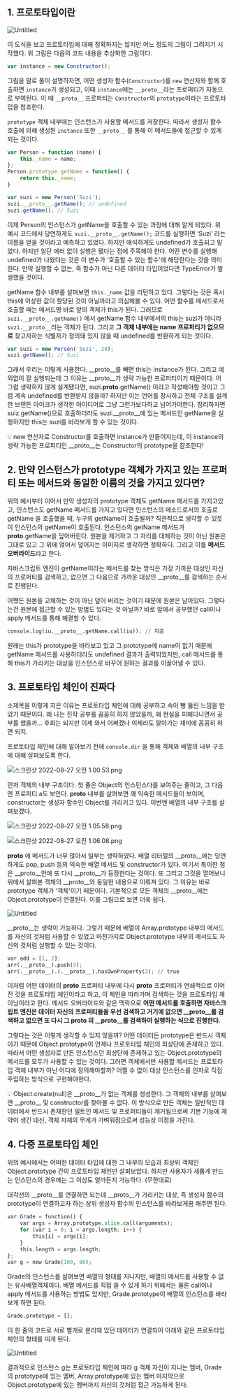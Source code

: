 ## 1. 프로토타입이란

![Untitled](https://s3-us-west-2.amazonaws.com/secure.notion-static.com/2140e56a-34bf-48ad-91fe-e5cff6431960/Untitled.png)

이 도식을 보고 프로토타입에 대해 정확하지는 않지만 어느 정도의 그림이 그려지기 시작했다. 위 그림은 다음의 코드 내용을 추상화한 그림이다.

```jsx
var instance = new Constructor();
```

그림을 말로 풀어 설명하자면, 어떤 생성자 함수(`Constructor`)를 `new` 연산자와 함께 호출하면 `instance`가 생성되고, 이때 `instance`에는 `__proto__`라는 프로퍼티가 자동으로 부여된다. 이 때 `__proto__` 프로퍼티는 `Constructor`의 `prototype`이라는 프로토타입을 참조한다.

`prototype` 객체 내부에는 인스턴스가 사용할 메서드를 저장한다. 따라서 생성자 함수 호출에 의해 생성된 `instance` 또한 `__proto__` 를 통해 이 메서드들에 접근할 수 있게 되는 것이다.

```jsx
var Person = function (name) {
	this._name = name;
};
Person.prototype.getName = function() {
	return this._name;
}

var suzi = new Person('Suzi');
suzi.__proto__.getName(); // undefined
suzi.getName(); // Suzi
```

이제 Person의 인스턴스가 getName을 호출할 수 있는 과정에 대해 알게 되었다. 위 예시 코드에서 당연하게도 `suzi.__proto__.getName();` 코드를 실행하면 ‘Suzi’ 라는 이름을 얻을 것이라고 예측하고 있었다. 하지만 애석하게도 undefined가 호출되고 말았다. 하지만 일단 에러 없이 실행은 됐다는 점에 주목해야 한다. 어떤 변수를 실행해 undefined가 나왔다는 것은 이 변수가 ‘호출할 수 있는 함수'에 해당한다는 것을 의미한다. 만약 실행할 수 없는, 즉 함수가 아닌 다른 데이터 타입이었다면 TypeError가 발생했을 것이다.

getName 함수 내부를 살펴보면 `this._name` 값을 리턴하고 있다. 그렇다는 것은 혹시 this에 이상한 값이 할당된 것이 아닐까라고 의심해볼 수 있다. 어떤 함수를 메서드로서 호출할 때는 메서드명 바로 앞의 객체가 this가 된다. 그러므로 `suzi.__proto__.getName()` 에서 getName 함수 내부에서의 this는 suzi가 아니라 `suzi.__proto__`라는 객체가 된다. 그리고 **그 객체 내부에는 name 프로퍼티가 없으므로** 찾고자하는 식별자가 정의돼 있지 않을 때 undefined를 반환하게 되는 것이다.

```jsx
var suzi = new Person('Suzi', 28);
suzi.getName(); // Suzi
```

그래서 우리는 이렇게 사용한다. __proto__를 빼면 this는 instance가 된다. 그리고 예외없이 잘 실행되는데 그 이유는 __proto__가 생략 가능한 프로퍼티이기 때문이다. 어 그럼 생략하지 않게 설계됐다면, suzi.__proto__.getName() 이라고 작성해야할 것이고 그럼 계속 undefined를 반환받지 않을까? 하지만 이는 언어를 창시하고 전체 구조를 설계한 브랜든 아이크가 생각한 아이디어로 그냥 그런가보다하고 넘어가야한다. 정리하자면 suiz.getName()으로 호출하더라도 suzi.__proto__에 있는 메서드인 getName을 실행하지만 this는 suzi를 바라보게 할 수 있는 것이다.

<aside>
💡 new 연산자로 Constructor를 호출하면 instance가 만들어지는데, 이 instance의 생략 가능한 프로퍼티인 __proto__는 Constructor의 prototype을 참조한다!

</aside>

## 2. 만약 인스턴스가 prototype 객체가 가지고 있는 프로퍼티 또는 메서드와 동일한 이름의 것을 가지고 있다면?

위의 예시부터 이어서 만약 생성자의 prototype 객체도 getName 메서드를 가지고있고, 인스턴스도 getName 메서드를 가지고 있다면 인스턴스의 메소드로서의 호출로 getName 을 호출했을 때, 누구의 getName이 호출될까? 직관적으로 생각할 수 있듯이 인스턴스의 getName이 호출된다. 인스턴스의 getName 메서드가 __proto__.getName을 덮어버린다. 원본을 제거하고 그 자리를 대체하는 것이 아닌 원본은 그대로 있고 그 위에 얹어서 덮어지는 이미지로 생각하면 정확하다. 그리고 이를 **메서드 오버라이드**라고 한다.

자바스크립트 엔진이 getName이라는 메서드를 찾는 방식은 가장 가까운 대상인 자신의 프로퍼티를 검색하고, 없으면 그 다음으로 가까운 대상인 __proto__를 검색하는 순서로 진행된다.

어쨌든 원본을 교체하는 것이 아닌 덮어 버리는 것이기 때문에 원본은 남아있다. 그렇다는건 원본에 접근할 수 있는 방법도 있다는 것 아닐까? 바로 앞에서 공부했던 call이나 apply 메서드를 통해 해결할 수 있다.

```python
console.log(iu.__proto__.getName.call(iu)); // 지금
```

원래는 this가 prototype을 바라보고 있고 그 prototype에 name이 없기 때문에 getName 메서드를 사용하더라도 undefined 결과가 출력되었지만, call 메서드를 통해 this가 가리키는 대상을 인스턴스로 바꾸어 원하는 결과를 이끌어낼 수 있다.

## 3. 프로토타입 체인이 진짜다

소제목을 이렇게 지은 이유는 프로토타입 체인에 대해 공부하고 속이 뻥 뚫린 느낌을 받았기 때문이다. 왜 나는 진작 공부를 꼼꼼히 하지 않았을까, 왜 현실을 피해다니면서 공부를 했을까… 후회는 되지만 이제 와서 어쩌겠나 이제라도 알아가는 재미에 꼼꼼히 하면 되지.

프로토타입 체인에 대해 알아보기 전에 `console.dir` 을 통해 객체와 배열의 내부 구조에 대해 살펴보도록 한다.

![스크린샷 2022-08-27 오전 1.00.53.png](https://s3-us-west-2.amazonaws.com/secure.notion-static.com/891be6bc-5bb3-45ea-915a-a7f29b7fb131/%E1%84%89%E1%85%B3%E1%84%8F%E1%85%B3%E1%84%85%E1%85%B5%E1%86%AB%E1%84%89%E1%85%A3%E1%86%BA_2022-08-27_%E1%84%8B%E1%85%A9%E1%84%8C%E1%85%A5%E1%86%AB_1.00.53.png)

먼저 객체의 내부 구조이다. 첫 줄은 Object의 인스턴스다를 보여주는 줄이고, 그 다음엔 프로퍼티 a도 보인다. __proto__ 내부를 살펴보면 꽤 익숙한 메서드들이 보이며, constructor는 생성자 함수인 Object를 가리키고 있다. 이번엔 배열의 내부 구조를 살펴보겠다.

![스크린샷 2022-08-27 오전 1.05.58.png](https://s3-us-west-2.amazonaws.com/secure.notion-static.com/4a586830-6f95-44cc-888b-393f8b4aab05/%E1%84%89%E1%85%B3%E1%84%8F%E1%85%B3%E1%84%85%E1%85%B5%E1%86%AB%E1%84%89%E1%85%A3%E1%86%BA_2022-08-27_%E1%84%8B%E1%85%A9%E1%84%8C%E1%85%A5%E1%86%AB_1.05.58.png)

![스크린샷 2022-08-27 오전 1.06.08.png](https://s3-us-west-2.amazonaws.com/secure.notion-static.com/91655cfd-d303-4e86-82fe-f3e120ba55ea/%E1%84%89%E1%85%B3%E1%84%8F%E1%85%B3%E1%84%85%E1%85%B5%E1%86%AB%E1%84%89%E1%85%A3%E1%86%BA_2022-08-27_%E1%84%8B%E1%85%A9%E1%84%8C%E1%85%A5%E1%86%AB_1.06.08.png)

__proto__ 에 메서드가 너무 많아서 일부는 생략하였다. 배열 리터럴의 __proto__에는 당연하게도 pop, push 등의 익숙한 배열 메서드 및 constructor가 있다. 여기서 특이한 점은 __proto__안에 또 다시 __proto__가 등장한다는 것이다. 또 그리고 그것을 열어보니 위에서 살펴본 객체의 __proto__와 동일한 내용으로 이뤄져 있다. 그 이유는 바로 prototype 객체가 ‘객체'이기 때문이다. 기본적으로 모든 객체의 __proto__에는 Object.prototype이 연결된다. 이를 그림으로 보면 더욱 쉽다.

![Untitled](https://s3-us-west-2.amazonaws.com/secure.notion-static.com/a646dd86-9093-4aac-aab9-4bbaaa1d8ace/Untitled.png)

__proto__는 생략이 가능하다. 그렇기 때문에 배열이 Array.prototype 내부의 메서드를 자신의 것처럼 사용할 수 있었고 마찬가지로 Object.prototype 내부의 메서드도 자신의 것처럼 실행할 수 있는 것이다.

```python
var add = [1, 2];
arr(.__proto__).push(3);
arr(.__proto__).(.__proto__).hasOwnProperty(2); // true
```

이처럼 어떤 데이터의 __proto__ 프로퍼티 내부에 다시 __proto__ 프로퍼티가 연쇄적으로 이어진 것을 프로토타입 체인이라고 하고, 이 체인을 따라가며 검색하는 것을 프로토타입 체이닝이라고 한다. 메서드 오버라이드와 같은 맥락으로 **어떤 메서드를 호출하면 자바스크립트 엔진은 데이터 자신의 프로퍼티들을 우선 검색하고 거기에 없으면 __proto__를 검색하고 없으면 또 다시 그 __proto__ 의 __proto__를 검색하여 실행하는 식으로 진행한다.**

그렇다는 것은 이렇게 생각할 수 있지 않을까? 어떤 데이터든 prototype은 반드시 객체이기 때문에 Object.prototype이 언제나 프로토타입 체인의 최상단에 존재하고 있다. 따라서 어떤 생성자로 만든 인스턴스던 최상단에 존재하고 있는 Object.prototype의 메서드를 모두가 사용할 수 있는 것이다. 그러면 객체에서만 사용할 메서드는 프로토타입 객체 내부가 아닌 어디에 정의해야할까? 어쩔 수 없이 대상 인스턴스를 인자로 직접 주입하는 방식으로 구현해야한다.

<aside>
💡 Object.create(null)은 __proto__가 없는 객체를 생성한다. 그 객체의 내부를 살펴보면 __proto__ 및 constructor를 찾아볼 수 없다. 이 방식으로 만든 객체는 일반적인 데이터에서 반드시 존재한던 빌트인 메서드 및 프로퍼티들이 제거됨으로써 기본 기능에 제약이 생긴 대신, 객체 자체의 무게가 가벼워짐으로써 성능상 이점을 가진다.

</aside>

## 4. 다중 프로토타입 체인

위의 예시에서는 어떠한 데이터 타입에 대한 그 내부의 모습과 최상위 객체인 Object.prototype 간의 프로토타입 체인만 살펴보았다. 하지만 사용자가 새롭게 만드는 인스턴스의 경우에는 그 이상도 얼마든지 가능하다. (무한대로)

대각선의 __proto__를 연결하면 되는데 __proto__가 가리키는 대상, 즉 생성자 함수의 prototype이 연결하고자 하는 상위 생성자 함수의 인스턴스를 바라보게끔 해주면 된다.

```python
var Grade = function() {
	var args = Array.prototype.slice.call(arguments);
	for (var i = 0; i < args.length; i++) {
		this[i] = args[i];
	}
	this.length = args.length;
};
var g = new Grade(100, 80);
```

Grade의 인스턴스를 살펴보면 배열의 형태를 지니지만, 배열의 메서드를 사용할 수 없는 유사배열객체이다. 배열 메서드를 직접 쓸 수 있게 하기 위해서는 물론 call이나 apply 메서드를 사용하는 방법도 있지만, Grade.prototype이 배열의 인스턴스를 바라보게 하면 된다.

```python
Grade.prototype = [];
```

이 한 줄의 코드로 서로 별개로 분리돼 있던 데이터가 연결되어 아래와 같은 프로토타입 체인의 형태를 띠게 된다.

![Untitled](https://s3-us-west-2.amazonaws.com/secure.notion-static.com/0d78a81f-dd15-438d-b25d-c781d52593bd/Untitled.png)

결과적으로 인스턴스 g는 프로토타입 체인에 따라 g 객체 자신이 지니는 멤버, Grade의 prototype에 있는 멤버, Array.prototype에 있는 멤버 마지막으로 Object.prototype에 있는 멤버까지 자신의 것처럼 접근 가능하게 된다.

